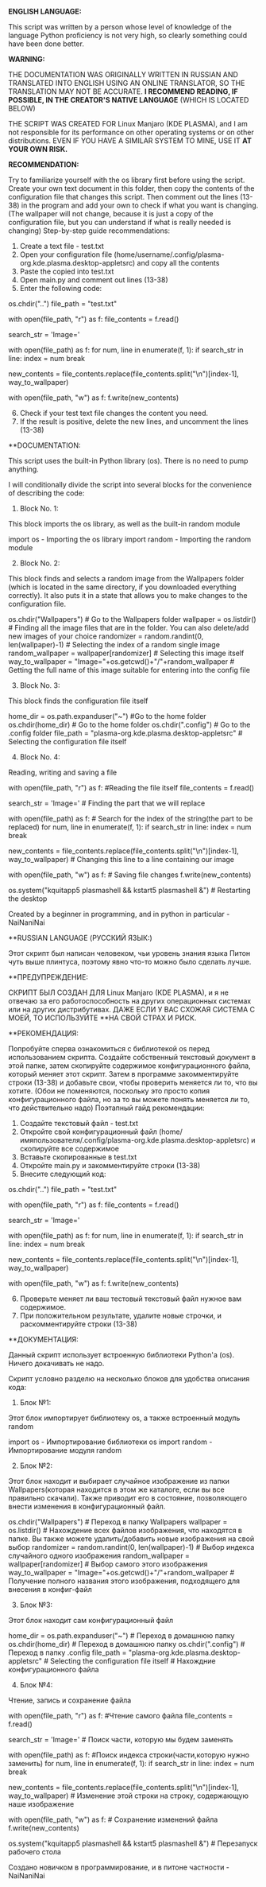 **ENGLISH LANGUAGE:**

This script was written by a person whose level of knowledge of the language Python proficiency is not very high, so clearly something could have been done better.

**WARNING:**

THE DOCUMENTATION WAS ORIGINALLY WRITTEN IN RUSSIAN AND TRANSLATED INTO ENGLISH USING AN ONLINE TRANSLATOR, SO THE TRANSLATION MAY NOT BE ACCURATE.
**I RECOMMEND READING, IF POSSIBLE, IN THE CREATOR'S NATIVE LANGUAGE** (WHICH IS LOCATED BELOW)

THE SCRIPT WAS CREATED FOR Linux Manjaro (KDE PLASMA), and I am not responsible for its performance on other operating systems or on other distributions.
EVEN IF YOU HAVE A SIMILAR SYSTEM TO MINE, USE IT **AT YOUR OWN RISK.**

**RECOMMENDATION:**

Try to familiarize yourself with the os library first before using the script.
Create your own text document in this folder, then copy the contents of the configuration file that changes this script.
Then comment out the lines (13-38) in the program and add your own to check if what you want is changing. (The wallpaper will not change, because it is just a copy of the configuration file, but you can understand if what is really needed is changing)
Step-by-step guide recommendations:
1) Create a text file - test.txt
2) Open your configuration file (home/username/.config/plasma-org.kde.plasma.desktop-appletsrc) and copy all the contents
3) Paste the copied into test.txt
4) Open main.py and comment out lines (13-38)
5) Enter the following code:

os.chdir("..")
file_path = "test.txt" 

with open(file_path, "r") as f:
    file_contents = f.read()

search_str = 'Image='

with open(file_path) as f:
    for num, line in enumerate(f, 1):
        if search_str in line:
            index = num
            break

new_contents = file_contents.replace(file_contents.split("\n")[index-1], way_to_wallpaper)

with open(file_path, "w") as f:
    f.write(new_contents)

6) Check if your test text file changes the content you need.
7) If the result is positive, delete the new lines, and uncomment the lines (13-38)

**DOCUMENTATION:

This script uses the built-in Python library (os). There is no need to pump anything.

I will conditionally divide the script into several blocks for the convenience of describing the code:

1)  Block No. 1:

This block imports the os library, as well as the built-in random module

import os - Importing the os library
import random - Importing the random module

2) Block No. 2:

This block finds and selects a random image from the Wallpapers folder (which is located in the same directory, if you downloaded everything correctly).
It also puts it in a state that allows you to make changes to the configuration file.

os.chdir("Wallpapers") # Go to the Wallpapers folder
wallpaper = os.listdir()    # Finding all the image files that are in the folder. You can also delete/add new images of your choice
randomizer = random.randint(0, len(wallpaper)-1) # Selecting the index of a random single image
random_wallpaper = wallpaper[randomizer] # Selecting this image itself
way_to_wallpaper = "Image="+os.getcwd()+"/"+random_wallpaper # Getting the full name of this image suitable for entering into the config file

3) Block No. 3:

This block finds the configuration file itself

home_dir = os.path.expanduser("~") #Go to the home folder
os.chdir(home_dir) # Go to the home folder
os.chdir(".config") # Go to the .config folder
file_path = "plasma-org.kde.plasma.desktop-appletsrc" # Selecting the configuration file itself

4) Block No. 4:

Reading, writing and saving a file

with open(file_path, "r") as f: #Reading the file itself
    file_contents = f.read()

search_str = 'Image=' # Finding the part that we will replace

with open(file_path) as f: # Search for the index of the string(the part to be replaced)
    for num, line in enumerate(f, 1):
        if search_str in line:
            index = num
            break

new_contents = file_contents.replace(file_contents.split("\n")[index-1], way_to_wallpaper) # Changing this line to a line containing our image

with open(file_path, "w") as f: # Saving file changes
    f.write(new_contents)

os.system("kquitapp5 plasmashell && kstart5 plasmashell &") # Restarting the desktop

Created by a beginner in programming, and in python in particular - NaiNaniNai



**RUSSIAN LANGUAGE (РУССКИЙ ЯЗЫК:)

Этот скрипт был написан человеком, чьи уровень знания языка Питон чуть выше плинтуса, поэтому явно что-то можно было сделать лучше.

**ПРЕДУПРЕЖДЕНИЕ:

СКРИПТ БЫЛ СОЗДАН ДЛЯ Linux Manjaro (KDE PLASMA), и я не отвечаю за его работоспособность на других операционных системах или на других дистрибутивах.
ДАЖЕ ЕСЛИ У ВАС СХОЖАЯ СИСТЕМА С МОЕЙ, ТО ИСПОЛЬЗУЙТЕ **НА СВОЙ СТРАХ И РИСК.

**РЕКОМЕНДАЦИЯ:

Попробуйте сперва ознакомиться с библиотекой os перед использованием скрипта.
Создайте собственный текстовый документ в этой папке, затем скопируйте содержимое конфигурационного файла, который меняет этот скрипт.
Затем в программе закомментируйте строки (13-38) и добавьте свои, чтобы проверить меняется ли то, что вы хотите. (Обои не поменяются, поскольку это просто копия конфигурационного файла, но за то вы можете понять меняется ли то, что действительно надо)
Поэтапный гайд рекомендации:
1) Создайте текстовый файл - test.txt
2) Откройте свой конфигурационный файл (home/имяпользователя/.config/plasma-org.kde.plasma.desktop-appletsrc) и скопируйте все содержимое
3) Вставьте скопированные в test.txt
4) Откройте main.py и закомментируйте строки (13-38)
5) Внесите следующий код:

os.chdir("..")
file_path = "test.txt" 

with open(file_path, "r") as f:
    file_contents = f.read()

search_str = 'Image='

with open(file_path) as f:
    for num, line in enumerate(f, 1):
        if search_str in line:
            index = num
            break

new_contents = file_contents.replace(file_contents.split("\n")[index-1], way_to_wallpaper)

with open(file_path, "w") as f:
    f.write(new_contents)

6) Проверьте меняет ли ваш тестовый текстовый файл нужное вам содержимое.
7) При положительном результате, удалите новые строчки, и раскомментируйте строки (13-38)

**ДОКУМЕНТАЦИЯ:

Данный скрипт использует встроенную библиотеки Python'а (os). Ничего докачивать не надо.

Скрипт условно разделю на несколько блоков для удобства описания кода:

1) Блок №1:

Этот блок импортирует библиотеку os, а также встроенный модуль random

import os  - Импортирование библиотеки os
import random - Импортирование модуля random



2) Блок №2:

Этот блок находит и выбирает случайное изображение из папки Wallpapers(которая находится в этом же каталоге, если вы все правильно скачали).
Также приводит его в состояние, позволяющего внести изменения в конфигурационный файл.

os.chdir("Wallpapers")  # Переход в папку Wallpapers
wallpaper = os.listdir()    # Нахождение всех файлов изображения, что находятся в папке. Вы также можете удалить/добавить новые изображения на свой выбор
randomizer = random.randint(0, len(wallpaper)-1) # Выбор индекса случайного одного изображения
random_wallpaper = wallpaper[randomizer] # Выбор самого этого изображения
way_to_wallpaper = "Image="+os.getcwd()+"/"+random_wallpaper # Получение полного названия этого изображения, подходящего для внесения в конфиг-файл

3) Блок №3:

Этот блок находит сам конфигурационный файл

home_dir = os.path.expanduser("~") # Переход в домашнюю папку
os.chdir(home_dir) # Переход в домашнюю папку
os.chdir(".config") # Переход в папку .config
file_path = "plasma-org.kde.plasma.desktop-appletsrc" # Selecting the configuration file itself # Нахождние конфигурационного файла

4) Блок №4:

Чтение, запись и сохранение файла

with open(file_path, "r") as f: #Чтение самого файла
    file_contents = f.read()

search_str = 'Image=' # Поиск части, которую мы будем заменять

with open(file_path) as f: #Поиск индекса строки(части,которую нужно заменить)
    for num, line in enumerate(f, 1):
        if search_str in line:
            index = num
            break

new_contents = file_contents.replace(file_contents.split("\n")[index-1], way_to_wallpaper)  # Изменение этой строки на строку, содержающую наше изображение

with open(file_path, "w") as f:  # Сохранение изменений файла
    f.write(new_contents)

os.system("kquitapp5 plasmashell && kstart5 plasmashell &") # Перезапуск рабочего стола

Создано новичком в программирование, и в питоне частности - NaiNaniNai
